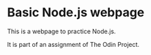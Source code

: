 # Basic Node.js webpage

This is a webpage to practice Node.js.

It is part of an assignment of The Odin Project.